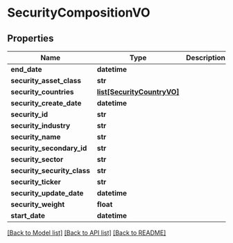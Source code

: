 # SecurityCompositionVO

## Properties
Name | Type | Description | Notes
------------ | ------------- | ------------- | -------------
**end_date** | **datetime** |  | [optional] 
**security_asset_class** | **str** |  | [optional] 
**security_countries** | [**list[SecurityCountryVO]**](SecurityCountryVO.md) |  | [optional] 
**security_create_date** | **datetime** |  | [optional] 
**security_id** | **str** |  | [optional] 
**security_industry** | **str** |  | [optional] 
**security_name** | **str** |  | [optional] 
**security_secondary_id** | **str** |  | [optional] 
**security_sector** | **str** |  | [optional] 
**security_security_class** | **str** |  | [optional] 
**security_ticker** | **str** |  | [optional] 
**security_update_date** | **datetime** |  | [optional] 
**security_weight** | **float** |  | [optional] 
**start_date** | **datetime** |  | [optional] 

[[Back to Model list]](../README.md#documentation-for-models) [[Back to API list]](../README.md#documentation-for-api-endpoints) [[Back to README]](../README.md)


